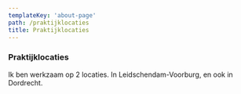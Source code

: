 ```yaml
---
templateKey: 'about-page'
path: /praktijklocaties
title: Praktijklocaties
---
```

### Praktijklocaties
Ik ben werkzaam op 2 locaties. In Leidschendam-Voorburg, en ook in Dordrecht.
